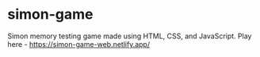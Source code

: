 # simon-game
Simon memory testing game made using HTML, CSS, and JavaScript.
Play here - https://simon-game-web.netlify.app/
